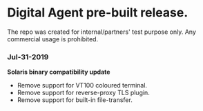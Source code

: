 # Digital Agent pre-built release.
The repo was created for internal/partners' test purpose only. Any commercial usage is prohibited.

### Jul-31-2019
**Solaris binary compatibility update**

* Remove support for VT100 coloured terminal.
* Remove support for reverse-proxy TLS plugin.
* Remove support for built-in file-transfer.
